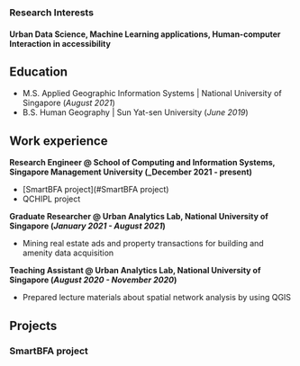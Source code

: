 ### Research Interests

#### Urban Data Science, Machine Learning applications, Human-computer Interaction in accessibility

## Education							       		
- M.S.  Applied Geographic Information Systems	| National University of Singapore (_August 2021_)	 			        		
- B.S.  Human Geography | Sun Yat-sen University (_June 2019_)
  
## Work experience 
**Research Engineer @ School of Computing and Information Systems, Singapore Management University (_December 2021 - present)**
- [SmartBFA project](#SmartBFA project)
- QCHIPL project
  
**Graduate Researcher @ Urban Analytics Lab, National University of Singapore (_January 2021 - August 2021_)**  
- Mining real estate ads and property transactions for building and amenity data acquisition
  
**Teaching Assistant @ Urban Analytics Lab, National University of Singapore (_August 2020 - November 2020_)**
- Prepared lecture materials about spatial network analysis by using QGIS
  
## Projects
### SmartBFA project
